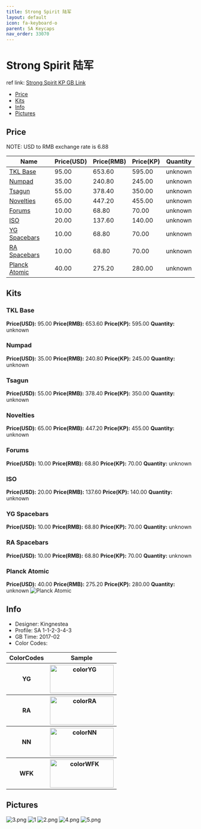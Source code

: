 ```yaml
---
title: Strong Spirit 陆军
layout: default
icon: fa-keyboard-o
parent: SA Keycaps
nav_order: 33070
---
```


# Strong Spirit 陆军

ref link: [Strong Spirit KP GB Link](https://geekhack.org/index.php?topic=87673.0)

* [Price](#price)
* [Kits](#kits)
* [Info](#info)
* [Pictures](#pictures)


## Price  
NOTE: USD to RMB exchange rate is 6.88

| Name          | Price(USD)    |  Price(RMB) |  Price(KP) | Quantity |
| ------------- | ------------- |  ---------- |  --------- | -------- |
|[TKL Base](#tklbase)|95.00|653.60|595.00|unknown|
|[Numpad](#numpad)|35.00|240.80|245.00|unknown|
|[Tsagun](#tsagun)|55.00|378.40|350.00|unknown|
|[Novelties](#novelties)|65.00|447.20|455.00|unknown|
|[Forums](#forums)|10.00|68.80|70.00|unknown|
|[ISO](#iso)|20.00|137.60|140.00|unknown|
|[YG Spacebars](#ygspacebars)|10.00|68.80|70.00|unknown|
|[RA Spacebars](#raspacebars)|10.00|68.80|70.00|unknown|
|[Planck Atomic](#planckatomic)|40.00|275.20|280.00|unknown|


## Kits
### TKL Base
**Price(USD):** 95.00    **Price(RMB):** 653.60    **Price(KP):** 595.00    **Quantity:** unknown
### Numpad
**Price(USD):** 35.00    **Price(RMB):** 240.80    **Price(KP):** 245.00    **Quantity:** unknown
### Tsagun
**Price(USD):** 55.00    **Price(RMB):** 378.40    **Price(KP):** 350.00    **Quantity:** unknown
### Novelties
**Price(USD):** 65.00    **Price(RMB):** 447.20    **Price(KP):** 455.00    **Quantity:** unknown
### Forums
**Price(USD):** 10.00    **Price(RMB):** 68.80    **Price(KP):** 70.00    **Quantity:** unknown
### ISO
**Price(USD):** 20.00    **Price(RMB):** 137.60    **Price(KP):** 140.00    **Quantity:** unknown
### YG Spacebars
**Price(USD):** 10.00    **Price(RMB):** 68.80    **Price(KP):** 70.00    **Quantity:** unknown
### RA Spacebars
**Price(USD):** 10.00    **Price(RMB):** 68.80    **Price(KP):** 70.00    **Quantity:** unknown
### Planck Atomic
**Price(USD):** 40.00    **Price(RMB):** 275.20    **Price(KP):** 280.00    **Quantity:** unknown
<img src="{{ 'assets/images/sa-keycaps/strongspirit/kits_pics/all.jpg' | relative_url }}" alt="Planck Atomic" class="image featured">


## Info
* Designer: Kingnestea
* Profile: SA 1-1-2-3-4-3
* GB Time: 2017-02
* Color Codes:  
<table style="width:100%">
  <tr>
    <th>ColorCodes</th>
    <th>Sample</th>
  </tr>
  <tr>
    <th>YG</th>
    <th><img src="{{ 'assets/images/sa-keycaps/SP_ColorCodes/abs/SP_Abs_ColorCodes_YG.png' | relative_url }}" alt="colorYG" height="75" width="170"></th>
  </tr>
  <tr>
    <th>RA</th>
    <th><img src="{{ 'assets/images/sa-keycaps/SP_ColorCodes/abs/SP_Abs_ColorCodes_RA.png' | relative_url }}" alt="colorRA" height="75" width="170"></th>
  </tr>
  <tr>
    <th>NN</th>
    <th><img src="{{ 'assets/images/sa-keycaps/SP_ColorCodes/abs/SP_Abs_ColorCodes_NN.png' | relative_url }}" alt="colorNN" height="75" width="170"></th>
  </tr>
  <tr>
    <th>WFK</th>
    <th><img src="{{ 'assets/images/sa-keycaps/SP_ColorCodes/abs/SP_Abs_ColorCodes_WFK.png' | relative_url }}" alt="colorWFK" height="75" width="170"></th>
  </tr>
</table>


## Pictures
<img src="{{ 'assets/images/sa-keycaps/strongspirit/rendering_pics/3.png' | relative_url }}" alt="3.png" class="image featured">
<img src="{{ 'assets/images/sa-keycaps/strongspirit/rendering_pics/1.jpg' | relative_url }}" alt="1" class="image featured">
<img src="{{ 'assets/images/sa-keycaps/strongspirit/rendering_pics/2.png' | relative_url }}" alt="2.png" class="image featured">
<img src="{{ 'assets/images/sa-keycaps/strongspirit/rendering_pics/4.png' | relative_url }}" alt="4.png" class="image featured">
<img src="{{ 'assets/images/sa-keycaps/strongspirit/rendering_pics/5.png' | relative_url }}" alt="5.png" class="image featured">
